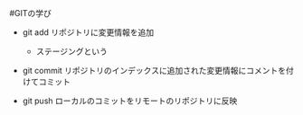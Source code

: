 #GITの学び
- git add リポジトリに変更情報を追加
   - ステージングという

- git commit リポジトリのインデックスに追加された変更情報にコメントを付けてコミット

- git push ローカルのコミットをリモートのリポジトリに反映

